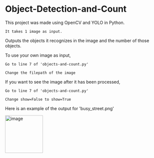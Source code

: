 # Object-Detection-and-Count

This project was made using OpenCV and YOLO in Python.

	It takes 1 image as input.

Outputs the objects it recognizes in the image and the number of those objects.

To use your own image as input,
  
 	Go to line 7 of 'objects-and-count.py'
  
 	Change the filepath of the image

If you want to see the image after it has been processed,
  
  	Go to line 7 of 'objects-and-count.py'
  
  	Change show=False to show=True

Here is an example of the output for 'busy_street.png'

<img width="123" alt="image" src="https://github.com/MohnishSS/Object-Detection-and-Count/assets/133986129/4d56942b-2816-4cbb-ba55-2522eb87efb5">


